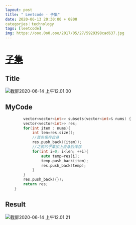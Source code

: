 ```yaml
---
layout: post
title: " Leetcode - 子集"
date: 2020-06-13 20:30:00 + 0800
categories：technology
tags: [leetcode]
img: https://ooo.0o0.ooo/2017/05/27/5929398cad637.jpg
---
```

# [子集](https://leetcode-cn.com/problems/subsets/)

## Title

![截屏2020-06-14 上午12.01.00](https://tva1.sinaimg.cn/large/007S8ZIlly1gfr3uoqc9ej31040p2ac8.jpg)

## MyCode

```c++
		vector<vector<int>> subsets(vector<int>& nums) {
        vector<vector<int>> res;
        for(int item : nums){
            int len=res.size();
            //首先保存自身
            res.push_back({item});
            //之前的子集加上自身后保存
            for(int i=0; i<len; ++i){
                auto temp=res[i];
                temp.push_back(item);
                res.push_back(temp);
            }
        }
        res.push_back({});
        return res;
    }
```

## Result

![截屏2020-06-14 上午12.01.21](https://tva1.sinaimg.cn/large/007S8ZIlly1gfr3v0gbvwj30y809wt9v.jpg)